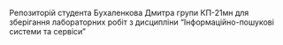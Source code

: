 Репозиторій студента Бухаленкова Дмитра групи КП-21мн для зберігання лабораторних робіт з дисципліни “Інформаційно-пошукові системи та сервіси”
